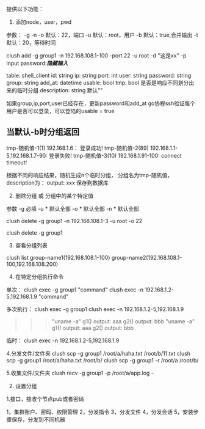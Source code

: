 提供以下功能：

1. 添加node，user，pwd

参数：
-g
-n
-o 默认：22，端口
-u 默认：root，用户
-b 默认：true,合并输出
-t 默认：20，等待时间

clush add -g group1 -n 192.168.108.1-100 -port 22 -u root -d "这是xx" -p
input password:***隐藏输入***


table: shell_client
id: string
ip: string
port: int
user: string
password: string
group: string
add_at: datetime
usable: bool
tmp: bool 是否是响应不同划分出来的临时分组
description: string 默认""

如果group,ip,port,user已经存在，更新password和add_at
go协程ssh验证每个用户是否可以登录，可以登陆的usable = true

当默认-b时分组返回
----------------------------------------
tmp-随机值-1(1) 192.168.1.6：
登录成功!
tmp-随机值-2(89) 192.168.1.1-5,192.168.1.7-90:
登录失败!
tmp-随机值-3(10) 192.168.1.91-100:
connect timeout!

根据不同的响应结果，随机生成n个临时分组，
分组名为tmp-随机值，description为：
output: xxx
保存到数据库


2. 删除分组 或 分组中的某个特定值

参数
-g 必填
-u * 默认全部
-o * 默认全部
-n * 默认全部

clush delete -g group1 -n 192.168.108.1-3 -u root -o 22

clush delete -g group1


3. 查看分组列表

clush list
group-name1(192.168.108.1-100)
group-name2(192.168.108.1-100,192.168.108.200)


4. 在特定分组执行命令

单次：
clush exec -g group1 "command"
clush exec -n 192.168.1.2-5,192.168.1.9 "command"

多次执行：
clush exec -g group1
clush exec -n 192.168.1.2-5,192.168.1.9
>>>"uname -a"
g1() output:
aaa
g2() output:
bbb
>>>"uname -a"
g1() output:
aaa
g2() output:
bbb

临时：
clush exec -n 192.168.1.2-5,192.168.1.9



4.分发文件/文件夹
clush scp -g group1 /root/a/haha.txt /root/b/11.txt
clush scp -g group1 /root/a/haha.txt /root/b/
clush scp -g group1 -r /root/a /root/b/


5.收集文件/文件夹
clush recv -g group1 -p /root/a/app.log -











2. 设置分组



1.接口，接收个节点pub或者密码

1，集群账户、密码、权限管理
2，分发指令
3，分发文件
4，分发会话
5，安装步骤保存，分发到不同机器